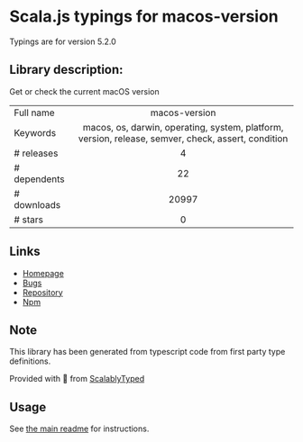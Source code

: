 
# Scala.js typings for macos-version

Typings are for version 5.2.0

## Library description:
Get or check the current macOS version

|                    |                 |
| ------------------ | :-------------: |
| Full name          | macos-version |
| Keywords           | macos, os, darwin, operating, system, platform, version, release, semver, check, assert, condition |
| # releases         | 4 |
| # dependents       | 22 |
| # downloads        | 20997 |
| # stars            | 0 |

## Links
- [Homepage](https://github.com/sindresorhus/macos-version#readme)
- [Bugs](https://github.com/sindresorhus/macos-version/issues)
- [Repository](https://github.com/sindresorhus/macos-version)
- [Npm](https://www.npmjs.com/package/macos-version)
    


## Note
This library has been generated from typescript code from first party type definitions.

Provided with :purple_heart: from [ScalablyTyped](https://github.com/oyvindberg/ScalablyTyped)

## Usage
See [the main readme](../../readme.md) for instructions.


